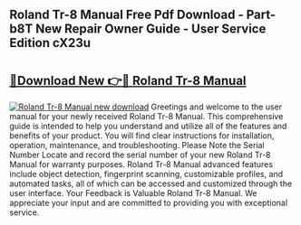 ## Roland Tr-8 Manual Free Pdf Download - Part-b8T New Repair Owner Guide - User Service Edition cX23u

# <h2><a href="http://bc9935.oget.top/?id=Roland+Tr-8+Manual">🔗Download New 👉🔴 Roland Tr-8 Manual</a></h2>

[![Roland Tr-8 Manual new download](https://i.imgur.com/5g1atiW.png)](http://bc9935.oget.top/?id=Roland+Tr-8+Manual)
Greetings and welcome to the user manual for your newly received Roland Tr-8 Manual. This comprehensive guide is intended to help you understand and utilize all of the features and benefits of your product. You will find clear instructions for installation, operation, maintenance, and troubleshooting. Please Note the Serial Number Locate and record the serial number of your new Roland Tr-8 Manual for warranty purposes. Roland Tr-8 Manual advanced features include object detection, fingerprint scanning, customizable profiles, and automated tasks, all of which can be accessed and customized through the user interface. Your Feedback is Valuable Roland Tr-8 Manual. We appreciate your input and are committed to providing you with exceptional service.
